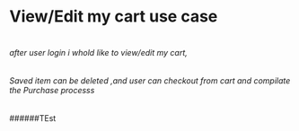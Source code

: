 # View/Edit my cart use case  <h1> 

###### after user login i whold like to view/edit  my cart,<h6> 
###### Saved item can be deleted ,and user can checkout from cart and compilate the Purchase processs  <h6> 

######TEst

